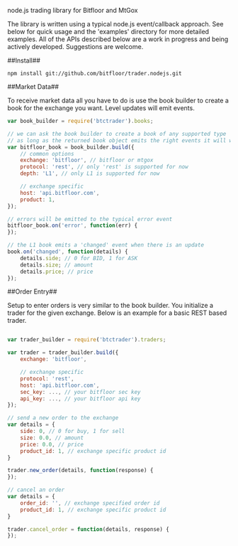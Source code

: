 node.js trading library for Bitfloor and MtGox

The library is written using a typical node.js event/callback approach. See below for quick usage and the 'examples' directory for more detailed examples. All of the APIs described below are a work in progress and being actively developed. Suggestions are welcome.

##Install##

    npm install git://github.com/bitfloor/trader.nodejs.git

##Market Data##

To receive market data all you have to do is use the book builder to create a book for the exchange you want. Level updates will emit events.

```javascript
var book_builder = require('btctrader').books;

// we can ask the book builder to create a book of any supported type
// as long as the returned book object emits the right events it will work
var bitfloor_book = book_builder.build({
    // common options
    exchange: 'bitfloor', // bitfloor or mtgox
    protocol: 'rest', // only 'rest' is supported for now
    depth: 'L1', // only L1 is supported for now

    // exchange specific
    host: 'api.bitfloor.com',
    product: 1,
});

// errors will be emitted to the typical error event
bitfloor_book.on('error', function(err) {
});

// the L1 book emits a 'changed' event when there is an update
book.on('changed', function(details) {
    details.side; // 0 for BID, 1 for ASK
    details.size; // amount
    details.price; // price
});
```

##Order Entry##

Setup to enter orders is very similar to the book builder. You initialize a trader for the given exchange. Below is an example for a basic REST based trader.

```javascript

var trader_builder = require('btctrader').traders;

var trader = trader_builder.build({
    exchange: 'bitfloor',

    // exchange specific
    protocol: 'rest',
    host: 'api.bitfloor.com',
    sec_key: ..., // your bitfloor sec key
    api_key: ..., // your bitfloor api key
});

// send a new order to the exchange
var details = {
    side: 0, // 0 for buy, 1 for sell
    size: 0.0, // amount
    price: 0.0, // price
    product_id: 1, // exchange specific product id
}

trader.new_order(details, function(response) {
});

// cancel an order
var details = {
    order_id: '', // exchange specified order id
    product_id: 1, // exchange specific product id
}

trader.cancel_order = function(details, response) {
});

```
